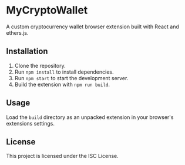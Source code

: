 # MyCryptoWallet

A custom cryptocurrency wallet browser extension built with React and ethers.js.

## Installation

1. Clone the repository.
2. Run `npm install` to install dependencies.
3. Run `npm start` to start the development server.
4. Build the extension with `npm run build`.

## Usage

Load the `build` directory as an unpacked extension in your browser's extensions settings.

## License

This project is licensed under the ISC License.
